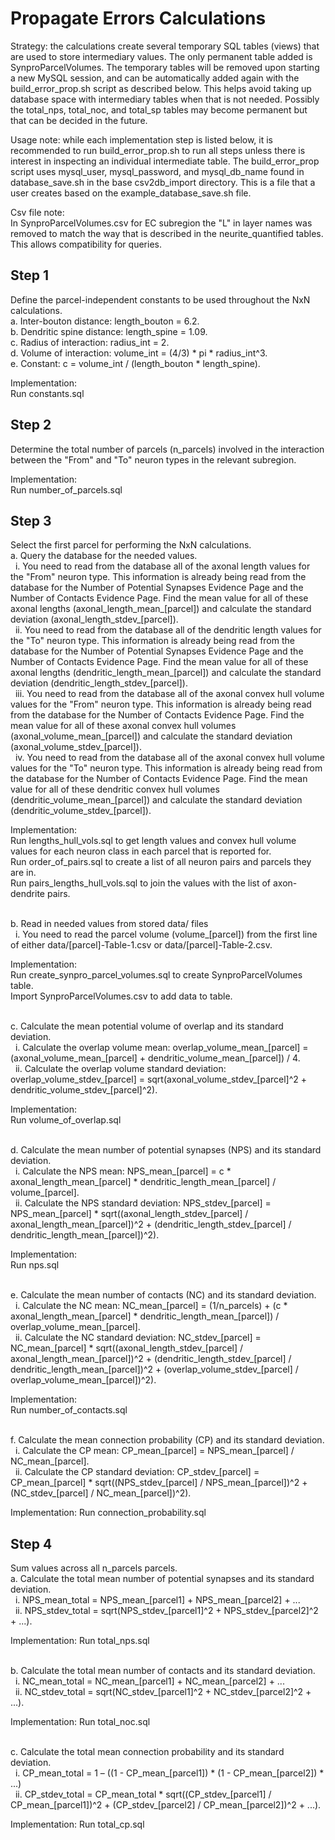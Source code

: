 Propagate Errors Calculations
=============================

Strategy: the calculations create several temporary SQL tables (views) that are
used to store intermediary values. The only permanent table added is
SynproParcelVolumes. The temporary tables will be removed upon starting a new
MySQL session, and can be automatically added again with the build_error_prop.sh
script as described below. This helps avoid taking up database space with intermediary
tables when that is not needed. Possibly the total_nps, total_noc, and total_sp
tables may become permanent but that can be decided in the future.

Usage note: while each implementation step is listed below, it is recommended to run 
build_error_prop.sh to run all steps unless there is interest in inspecting an 
individual intermediate table. The build_error_prop script uses mysql_user, mysql_password, 
and mysql_db_name found in database_save.sh in the base csv2db_import directory. This 
is a file that a user creates based on the example_database_save.sh file.

Csv file note:
<br>In SynproParcelVolumes.csv for EC subregion the "L" in layer names was removed to match the way that
is described in the neurite_quantified tables. This allows compatibility for queries.

## Step 1

Define the parcel-independent constants to be used throughout the NxN calculations.
<br>a. Inter-bouton distance: length_bouton = 6.2.
<br>b. Dendritic spine distance: length_spine = 1.09.
<br>c. Radius of interaction: radius_int = 2.
<br>d. Volume of interaction: volume_int = (4/3) * pi * radius_int^3.
<br>e. Constant: c = volume_int / (length_bouton * length_spine).

Implementation:
<br>Run constants.sql

## Step 2
Determine the total number of parcels (n_parcels) involved in the interaction between the "From" and "To" neuron types in the relevant subregion.

Implementation:
<br>Run number_of_parcels.sql

## Step 3
Select the first parcel for performing the NxN calculations.
<br>a. Query the database for the needed values.
<br>&nbsp;&nbsp;i. You need to read from the database all of the axonal length values for the "From" neuron type. This information is already being read from the database for the Number of Potential Synapses Evidence Page and the Number of Contacts Evidence Page. Find the mean value for all of these axonal lengths (axonal_length_mean_[parcel]) and calculate the standard deviation (axonal_length_stdev_[parcel]).
<br>&nbsp;&nbsp;ii. You need to read from the database all of the dendritic length values for the "To" neuron type. This information is already being read from the database for the Number of Potential Synapses Evidence Page and the Number of Contacts Evidence Page. Find the mean value for all of these axonal lengths (dendritic_length_mean_[parcel]) and calculate the standard deviation (dendritic_length_stdev_[parcel]).
<br>&nbsp;&nbsp;iii. You need to read from the database all of the axonal convex hull volume values for the "From" neuron type. This information is already being read from the database for the Number of Contacts Evidence Page. Find the mean value for all of these axonal convex hull volumes (axonal_volume_mean_[parcel]) and calculate the standard deviation (axonal_volume_stdev_[parcel]).
<br>&nbsp;&nbsp;iv. You need to read from the database all of the axonal convex hull volume values for the "To" neuron type. This information is already being read from the database for the Number of Contacts Evidence Page. Find the mean value for all of these dendritic convex hull volumes (dendritic_volume_mean_[parcel]) and calculate the standard deviation (dendritic_volume_stdev_[parcel]).

Implementation:
<br>Run lengths_hull_vols.sql to get length values and convex hull volume values for each neuron class in each parcel that is reported for.
<br>Run order_of_pairs.sql to create a list of all neuron pairs and parcels they are in.
<br>Run pairs_lengths_hull_vols.sql to join the values with the list of axon-dendrite pairs.

<br>b. Read in needed values from stored data/ files
<br>&nbsp;&nbsp;i. You need to read the parcel volume (volume_[parcel]) from the first line of either data/[parcel]-Table-1.csv or data/[parcel]-Table-2.csv.

Implementation:
<br>Run create_synpro_parcel_volumes.sql to create SynproParcelVolumes table.
<br>Import SynproParcelVolumes.csv to add data to table. 

<br>c. Calculate the mean potential volume of overlap and its standard deviation.
<br>&nbsp;&nbsp;i. Calculate the overlap volume mean: overlap_volume_mean_[parcel] = (axonal_volume_mean_[parcel] + dendritic_volume_mean_[parcel]) / 4.
<br>&nbsp;&nbsp;ii. Calculate the overlap volume standard deviation: overlap_volume_stdev_[parcel] = sqrt(axonal_volume_stdev_[parcel]^2 + dendritic_volume_stdev_[parcel]^2).

Implementation:
<br>Run volume_of_overlap.sql

<br>d. Calculate the mean number of potential synapses (NPS) and its standard deviation.
<br>&nbsp;&nbsp;i. Calculate the NPS mean: NPS_mean_[parcel] = c * axonal_length_mean_[parcel] * dendritic_length_mean_[parcel] / volume_[parcel].
<br>&nbsp;&nbsp;ii. Calculate the NPS standard deviation: NPS_stdev_[parcel] = NPS_mean_[parcel] * sqrt((axonal_length_stdev_[parcel] / axonal_length_mean_[parcel])^2 + (dendritic_length_stdev_[parcel] / dendritic_length_mean_[parcel])^2).

Implementation:
<br>Run nps.sql

<br>e. Calculate the mean number of contacts (NC) and its standard deviation.
<br>&nbsp;&nbsp;i. Calculate the NC mean: NC_mean_[parcel] = (1/n_parcels) + (c * axonal_length_mean_[parcel] * dendritic_length_mean_[parcel]) / overlap_volume_mean_[parcel].
<br>&nbsp;&nbsp;ii. Calculate the NC standard deviation: NC_stdev_[parcel] = NC_mean_[parcel] * sqrt((axonal_length_stdev_[parcel] / axonal_length_mean_[parcel])^2 + (dendritic_length_stdev_[parcel] / dendritic_length_mean_[parcel])^2 + (overlap_volume_stdev_[parcel] / overlap_volume_mean_[parcel])^2).

Implementation:
<br>Run number_of_contacts.sql

<br>f. Calculate the mean connection probability (CP) and its standard deviation.
<br>&nbsp;&nbsp;i. Calculate the CP mean: CP_mean_[parcel] = NPS_mean_[parcel] / NC_mean_[parcel].
<br>&nbsp;&nbsp;ii. Calculate the CP standard deviation: CP_stdev_[parcel] = CP_mean_[parcel] * sqrt((NPS_stdev_[parcel] / NPS_mean_[parcel])^2 + (NC_stdev_[parcel] / NC_mean_[parcel])^2).

Implementation:
Run connection_probability.sql

## Step 4
Sum values across all n_parcels parcels.
<br>a. Calculate the total mean number of potential synapses and its standard deviation.
<br>&nbsp;&nbsp;i. NPS_mean_total = NPS_mean_[parcel1] + NPS_mean_[parcel2] + ...
<br>&nbsp;&nbsp;ii. NPS_stdev_total = sqrt(NPS_stdev_[parcel1]^2 + NPS_stdev_[parcel2]^2 + ...).

Implementation:
Run total_nps.sql

<br>b. Calculate the total mean number of contacts and its standard deviation.
<br>&nbsp;&nbsp;i. NC_mean_total = NC_mean_[parcel1] + NC_mean_[parcel2] + ...
<br>&nbsp;&nbsp;ii. NC_stdev_total = sqrt(NC_stdev_[parcel1]^2 + NC_stdev_[parcel2]^2 + ...).

Implementation:
Run total_noc.sql

<br>c. Calculate the total mean connection probability and its standard deviation.
<br>&nbsp;&nbsp;i. CP_mean_total = 1 – ((1 - CP_mean_[parcel1]) * (1 - CP_mean_[parcel2]) * ...)
<br>&nbsp;&nbsp;ii. CP_stdev_total = CP_mean_total * sqrt((CP_stdev_[parcel1] / CP_mean_[parcel1])^2 + (CP_stdev_[parcel2] /
CP_mean_[parcel2])^2 + ...).

Implementation:
Run total_cp.sql
